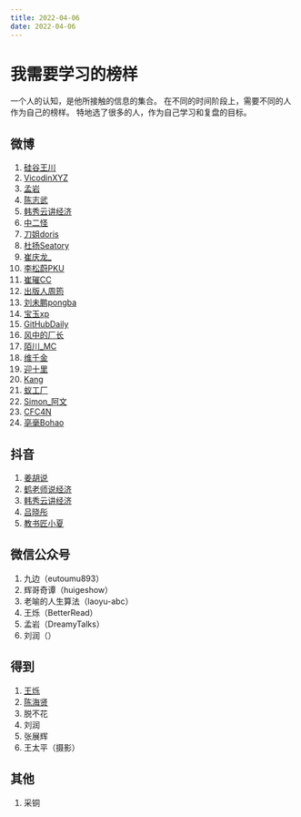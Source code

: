 ```yaml
---
title: 2022-04-06
date: 2022-04-06
---
```


# 我需要学习的榜样
一个人的认知，是他所接触的信息的集合。
在不同的时间阶段上，需要不同的人作为自己的榜样。
特地选了很多的人，作为自己学习和复盘的目标。

## 微博
1. [硅谷王川](https://weibo.com/svwangchuan)
2. [VicodinXYZ](https://weibo.com/dropthethe)
3. [孟岩](https://weibo.com/dreamwords)
4. [陈志武](https://weibo.com/chenzhiwu)
5. [韩秀云讲经济](https://weibo.com/hanxiuyunjiangjingji)
6. [中二怪](https://weibo.com/soleine94)
7. [刀姐doris](https://weibo.com/doriskeke)
8. [杜扬Seatory](https://weibo.com/seatory)
9. [崔庆龙_](https://weibo.com/u/3762961402)
10. [李松蔚PKU](https://weibo.com/pkulsw)
11. [崔璀CC](https://weibo.com/cuicui0104)
12. [出版人周筠](https://weibo.com/yeka52)
13. [刘未鹏pongba](https://weibo.com/pongba)
14. [宝玉xp](https://weibo.com/dotey)
15. [GitHubDaily](https://weibo.com/GitHubDaily)
15. [风中的厂长](https://weibo.com/u/6169408204)
17. [陌川_MC](https://weibo.com/firefly909)
18. [维千金](https://weibo.com/maohuzi)
19. [迎十里](https://weibo.com/u/6485156633)
20. [Kang](https://weibo.com/withkang)
21. [蚁工厂](https://weibo.com/antvision)
22. [Simon_阿文](https://weibo.com/simonstudio2)
23. [CFC4N](https://weibo.com/cfc4nx)
24. [亳毫Bohao](https://weibo.com/RHB13145219521)

## 抖音
1. [姜胡说](https://www.douyin.com/user/MS4wLjABAAAAxaSHyjKQyfWHKjIS1mYbpxxEQZpT8ogl_eyks2M_Twc)
2. [鹤老师说经济](https://www.douyin.com/user/MS4wLjABAAAA_BNHk7z-Cb6siiuXuGb068BrWZP0y303EoMyXlFPhdVGozhlm836OvGEERpe9DAt)
3. [韩秀云讲经济](https://www.douyin.com/user/MS4wLjABAAAAlbkNTw3vjBlQx6pzhzRnFX1YLHlpCoU8nMpnSKiL6-S0WquIQngezW4Ydt_0DXdk)
4. [吕晓彤](https://www.douyin.com/user/MS4wLjABAAAAqejZxZKopDBDEzxcQp-_1b019FfM05C0NzjQNpc5ylU)
5. [教书匠小夏](https://www.douyin.com/user/MS4wLjABAAAAGkiPNlRSN2XYYpxOLYusA29jExkXYl7j9xbHyDmqrCPr0bBckoOvV00HjBYjQai2)

## 微信公众号
1. 九边（eutoumu893）
2. 辉哥奇谭（huigeshow）
3. 老喻的人生算法（laoyu-abc）
4. 王烁（BetterRead）
5. 孟岩（DreamyTalks）
5. 刘润（）


## 得到
1. [王烁](https://m.igetget.com/native/mine/account#/user/detail?enId=bVJyvDn2wdW4x9k7yz857QZLqNB3Ko)
2. [陈海贤](https://m.igetget.com/native/mine/account#/user/detail?enId=zkZQJYbdGOe8OyJ9nExrVqan40jEL3)
2. 脱不花
2. 刘润
2. 张展辉
2. 王太平（摄影）

## 其他
1. 采铜
